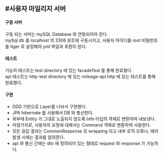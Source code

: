 #사용자 마일리지 서버
--
#### 구동 서버
<p>구동 되는 서버는 mySQL Database 와 연동되어야 한다. <br>
mySql db 를 localhost 의 3306 포트에 구동시키고, 사용자 아이디를 root 비밀번호를 tiger 로 설정해야 yml 파일과 호환이 된다.</p>

#### 테스트
<p>기능의 테스트는 test directory 에 있는 facadeTest 를 통해 완료했다.
<br> api 테스트는 http-test directory 에 있는 mileage-api.http 에 있는 테스트를 통해 완료했다.</p>

#### 구현
+ DDD 기반으로 Layer를 나눠서 구현했다.
+ JPA hibernate 를 사용해서 DB 와 통신한다.
+ 외부에 Entity 가 그대로 노출되지 않도록 Info 타입의 객체로 변환하여 내보낸다.
+ 마찮가지로, 사용자의 요청에 대해서는 Command 객체로 변환하여 사용한다.
+ 모든 응답 결과는 CommonResponse 로 wrapping 되고 내부 로직 오류나, 에러 발생 시에는 결과를 알려준다.
+ api 와 통신 간에는 dto 에 정의되어 있는 형태로 request 와 response 가 가능하다.